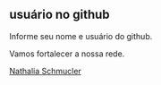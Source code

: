 ## usuário no github

Informe seu nome e usuário do github.

Vamos fortalecer a nossa rede.

[Nathalia Schmucler](https://github.com/nathaliasch)



